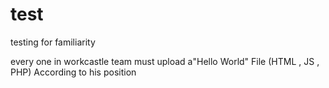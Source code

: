 test
====

testing for familiarity 

every one in workcastle team must upload a"Hello World" File (HTML , JS , PHP) According to his position  
